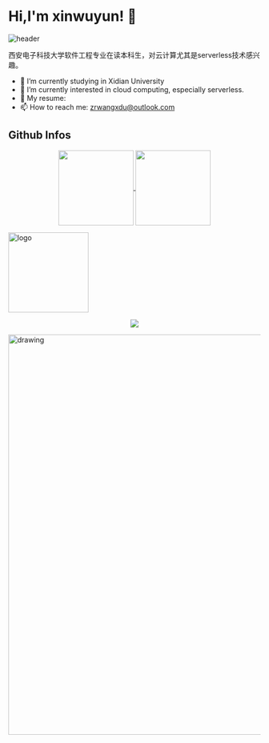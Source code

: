 # Hi,I'm xinwuyun! 👋

![header](https://capsule-render.vercel.app/api?type=waving&color=auto&height=220&section=header&text=xinwuyun&fontSize=60&animation=fadeIn&fontAlignY=38&desc=21yo%20software%20developer&descAlignY=60&descAlign=62)

西安电子科技大学软件工程专业在读本科生，对云计算尤其是serverless技术感兴趣。

+ 🔭 I’m currently studying in Xidian University
+ 🌱 I’m currently interested in cloud computing, especially serverless.
+ 💬 My resume: 
+ 📫 How to reach me: zrwangxdu@outlook.com

## Github Infos

<p align="center">
  <a href="https://github.com/xinwuyun">
    <img
      align="center"
      height="150em"
      src="https://github-readme-stats.vercel.app/api?username=xinwuyun&show_icons=true&theme=tokyonight"
    />
  </a>
  <a href="https://github.com/xinwuyun">
    <img
      align="center"
      height="150em"
      src="https://github-readme-stats.vercel.app/api/top-langs/?username=xinwuyun&show_icons=true&include_all_commits=true&count_private=true&layout=compact&theme=tokyonight"
    />
  </a>
</p>

<img src="https://github-profile-trophy.vercel.app/?username=xinwuyun&theme=onedark&column=7" alt="logo" height="160" align="center" style="margin: auto;" />

<p align="center">
  <a href="https://github.com/okamimks">
    <img
      align="center"
      src="https://github-profile-trophy.vercel.app/?username=okamimks&theme=onedark&no-frame=true&row=1&&margin-w=20&no-bg=true"
    />
  </a>
</a>
</p>

<img src="https://activity-graph.herokuapp.com/graph?username=xinwuyun&theme=react-dark" alt="drawing" width="800"/>
